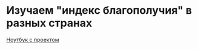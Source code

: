 <h1>Изучаем "индекс благополучия" в разных странах</h1>

[Ноутбук с проектом](https://nbviewer.org/github/esbergenovg/proj/blob/main/country_statistics_dataset.ipynb)
